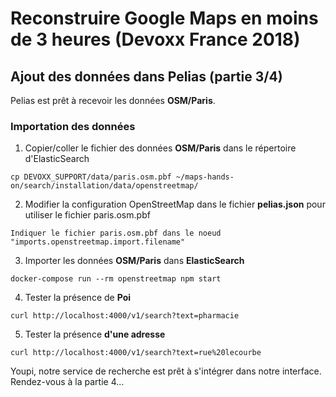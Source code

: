 # Reconstruire Google Maps en moins de 3 heures (Devoxx France 2018)

## Ajout des données dans Pelias (partie 3/4)
Pelias est prêt à recevoir les données __OSM/Paris__.

### Importation des données
1. Copier/coller le fichier des données __OSM/Paris__ dans le répertoire d'ElasticSearch
```
cp DEVOXX_SUPPORT/data/paris.osm.pbf ~/maps-hands-on/search/installation/data/openstreetmap/
```
2. Modifier la configuration OpenStreetMap dans le fichier __pelias.json__ pour utiliser le fichier paris.osm.pbf
```
Indiquer le fichier paris.osm.pbf dans le noeud "imports.openstreetmap.import.filename"
```
3. Importer les données __OSM/Paris__ dans __ElasticSearch__
```
docker-compose run --rm openstreetmap npm start
```
4. Tester la présence de __Poi__
```
curl http://localhost:4000/v1/search?text=pharmacie
```
5. Tester la présence __d'une adresse__
```
curl http://localhost:4000/v1/search?text=rue%20lecourbe
```
Youpi, notre service de recherche est prêt à s'intégrer dans notre interface. Rendez-vous à la partie 4...